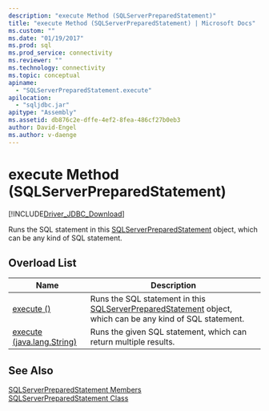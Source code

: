 ```yaml
---
description: "execute Method (SQLServerPreparedStatement)"
title: "execute Method (SQLServerPreparedStatement) | Microsoft Docs"
ms.custom: ""
ms.date: "01/19/2017"
ms.prod: sql
ms.prod_service: connectivity
ms.reviewer: ""
ms.technology: connectivity
ms.topic: conceptual
apiname: 
  - "SQLServerPreparedStatement.execute"
apilocation: 
  - "sqljdbc.jar"
apitype: "Assembly"
ms.assetid: db876c2e-dffe-4ef2-8fea-486cf27b0eb3
author: David-Engel
ms.author: v-daenge
---
```

# execute Method (SQLServerPreparedStatement)
[!INCLUDE[Driver_JDBC_Download](../../../includes/driver_jdbc_download.md)]

  Runs the SQL statement in this [SQLServerPreparedStatement](../../../connect/jdbc/reference/sqlserverpreparedstatement-class.md) object, which can be any kind of SQL statement.  
  
## Overload List  
  
|Name|Description|  
|----------|-----------------|  
|[execute ()](../../../connect/jdbc/reference/execute-method.md)|Runs the SQL statement in this [SQLServerPreparedStatement](../../../connect/jdbc/reference/sqlserverpreparedstatement-class.md) object, which can be any kind of SQL statement.|  
|[execute (java.lang.String)](../../../connect/jdbc/reference/execute-method-java-lang-string.md)|Runs the given SQL statement, which can return multiple results.|  
  
## See Also  
 [SQLServerPreparedStatement Members](../../../connect/jdbc/reference/sqlserverpreparedstatement-members.md)   
 [SQLServerPreparedStatement Class](../../../connect/jdbc/reference/sqlserverpreparedstatement-class.md)  
  
  
